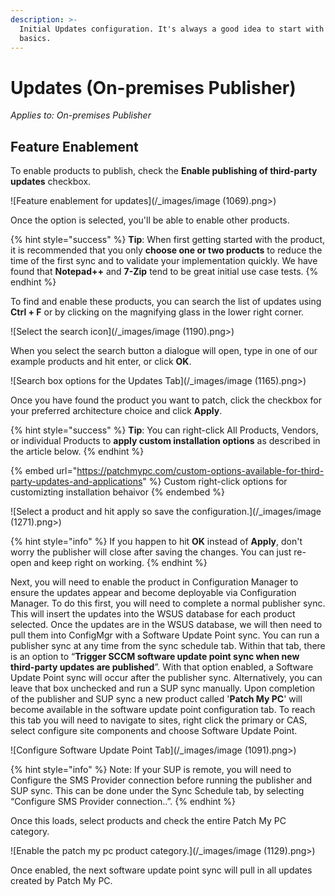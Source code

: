 ```yaml
---
description: >-
  Initial Updates configuration. It's always a good idea to start with the
  basics.
---
```


# Updates (On-premises Publisher)

_Applies to: On-premises Publisher_

## Feature Enablement&#x20;

To enable products to publish, check the **Enable publishing of third-party updates** checkbox.

![Feature enablement for updates](/_images/image (1069).png>)

Once the option is selected, you'll be able to enable other products.&#x20;

{% hint style="success" %}
**Tip**: When first getting started with the product, it is recommended that you only **choose one or two products** to reduce the time of the first sync and to validate your implementation quickly. We have found that **Notepad++** and **7-Zip** tend to be great initial use case tests.
{% endhint %}

To find and enable these products, you can search the list of updates using **Ctrl + F** or by clicking on the magnifying glass in the lower right corner.&#x20;

![Select the search icon](/_images/image (1190).png>)

When you select the search button a dialogue will open, type in one of our example products and hit enter, or click **OK**.

![Search box options for the Updates Tab](/_images/image (1165).png>)

Once you have found the product you want to patch, click the checkbox for your preferred architecture choice and click **Apply**.

{% hint style="success" %}
**Tip**: You can right-click All Products, Vendors, or individual Products to **apply custom installation options** as described in the article below.
{% endhint %}

{% embed url="https://patchmypc.com/custom-options-available-for-third-party-updates-and-applications" %}
Custom right-click options for customizting installation behaivor
{% endembed %}

![Select a product and hit apply so save the configuration.](/_images/image (1271).png>)

{% hint style="info" %}
If you happen to hit **OK**  instead of **Apply**, don't worry the publisher will close after saving the changes. You can just re-open and keep right on working.
{% endhint %}

Next, you will need to enable the product in Configuration Manager to ensure the updates appear and become deployable via Configuration Manager. To do this first, you will need to complete a normal publisher sync. This will insert the updates into the WSUS database for each product selected. Once the updates are in the WSUS database, we will then need to pull them into ConfigMgr with a Software Update Point sync. You can run a publisher sync at any time from the sync schedule tab. Within that tab, there is an option to “**Trigger SCCM software update point sync when new third-party updates are published**”. With that option enabled, a Software Update Point sync will occur after the publisher sync. Alternatively, you can leave that box unchecked and run a SUP sync manually. Upon completion of the publisher and SUP sync a new product called '**Patch My PC**' will become available in the software update point configuration tab. To reach this tab you will need to navigate to sites, right click the primary or CAS, select configure site components and choose Software Update Point.



![Configure Software Update Point Tab](/_images/image (1091).png>)

{% hint style="info" %}
Note: If your SUP is remote, you will need to Configure the SMS Provider connection before running the publisher and SUP sync. This can be done under the Sync Schedule tab, by selecting “Configure SMS Provider connection..”.
{% endhint %}

Once this loads, select products and check the entire Patch My PC category.&#x20;

![Enable the patch my pc product category.](/_images/image (1129).png>)

Once enabled, the next software update point sync will pull in all updates created by Patch My PC.